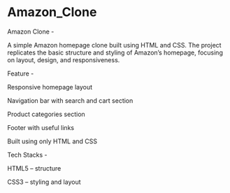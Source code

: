 # Amazon_Clone

Amazon Clone - 

A simple Amazon homepage clone built using HTML and CSS. The project replicates the basic structure and styling of Amazon’s homepage, focusing on layout, design, and responsiveness.

Feature - 

Responsive homepage layout

Navigation bar with search and cart section

Product categories section

Footer with useful links

Built using only HTML and CSS

Tech Stacks -

HTML5 – structure

CSS3 – styling and layout
